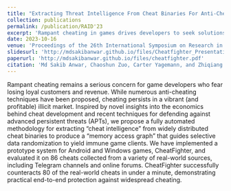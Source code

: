 ```yaml
---
title: "Extracting Threat Intelligence From Cheat Binaries For Anti-Cheating"
collection: publications
permalink: /publication/RAID'23
excerpt: 'Rampant cheating in games drives developers to seek solutions, leading to the creation of CheatFighter, an automated system that extracts intelligence from cheat binaries to randomize data, effectively countering 80 out of 86 real-world cheats in under a minute for Android and Windows games.'
date: 2023-10-16
venue: 'Proceedings of the 26th International Symposium on Research in Attacks, Intrusions and Defenses'
slidesurl: 'http://mdsakibanwar.github.io/files/Cheatfighter_Presentation.pdf'
paperurl: 'http://mdsakibanwar.github.io/files/cheatfighter.pdf'
citation: 'Md Sakib Anwar, Chaoshun Zuo, Carter Yagemann, and Zhiqiang Lin. 2023. Extracting Threat Intelligence From Cheat Binaries For Anti-Cheating. In Proceedings of the 26th International Symposium on Research in Attacks, Intrusions and Defenses (RAID '23). Association for Computing Machinery, New York, NY, USA, 17–31. https://doi.org/10.1145/3607199.3607211'
---
```


Rampant cheating remains a serious concern for game developers who fear losing loyal customers and revenue. While numerous anti-cheating techniques have been proposed, cheating persists in a vibrant (and profitable) illicit market. Inspired by novel insights into the economics behind cheat development and recent techniques for defending against advanced persistent threats (APTs), we propose a fully automated methodology for extracting “cheat intelligence” from widely distributed cheat binaries to produce a “memory access graph” that guides selective data randomization to yield immune game clients. We have implemented a prototype system for Android and Windows games, CheatFighter, and evaluated it on 86 cheats collected from a variety of real-world sources, including Telegram channels and online forums. CheatFighter successfully counteracts 80 of the real-world cheats in under a minute, demonstrating practical end-to-end protection against widespread cheating.